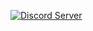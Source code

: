 [![Discord Server]([URL_DE_LA_IMAGEN](https://media.discordapp.net/attachments/1068326018982608987/1171958500755251280/image.png?ex=655e9268&is=654c1d68&hm=3b8055b612b3ce016d64318d622da3091a9d416788964576165176c95e3f5222&=)https://media.discordapp.net/attachments/1068326018982608987/1171958500755251280/image.png?ex=655e9268&is=654c1d68&hm=3b8055b612b3ce016d64318d622da3091a9d416788964576165176c95e3f5222&=)](https://dsc.gg/pakosarmy)

